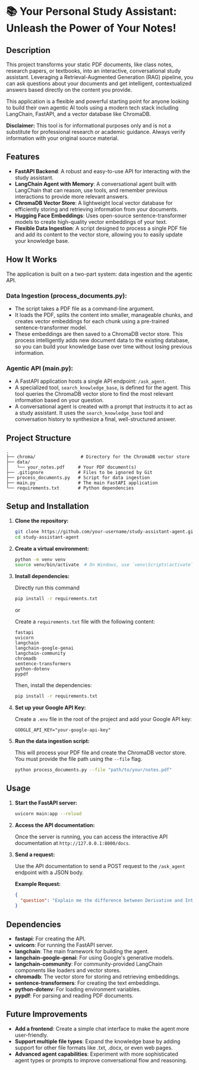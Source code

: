 # 📚 Your Personal Study Assistant: Unleash the Power of Your Notes!

## Description

This project transforms your static PDF documents, like class notes, research papers, or textbooks, into an interactive, conversational study assistant. Leveraging a Retrieval-Augmented Generation (RAG) pipeline, you can ask questions about your documents and get intelligent, contextualized answers based directly on the content you provide.

This application is a flexible and powerful starting point for anyone looking to build their own agentic AI tools using a modern tech stack including LangChain, FastAPI, and a vector database like ChromaDB.

**Disclaimer:** This tool is for informational purposes only and is not a substitute for professional research or academic guidance. Always verify information with your original source material.

## Features

- **FastAPI Backend**: A robust and easy-to-use API for interacting with the study assistant.
- **LangChain Agent with Memory**: A conversational agent built with LangChain that can reason, use tools, and remember previous interactions to provide more relevant answers.
- **ChromaDB Vector Store**: A lightweight local vector database for efficiently storing and retrieving information from your documents.
- **Hugging Face Embeddings**: Uses open-source sentence-transformer models to create high-quality vector embeddings of your text.
- **Flexible Data Ingestion**: A script designed to process a single PDF file and add its content to the vector store, allowing you to easily update your knowledge base.

## How It Works

The application is built on a two-part system: data ingestion and the agentic API.

### Data Ingestion (process_documents.py):
- The script takes a PDF file as a command-line argument.
- It loads the PDF, splits the content into smaller, manageable chunks, and creates vector embeddings for each chunk using a pre-trained sentence-transformer model.
- These embeddings are then saved to a ChromaDB vector store. This process intelligently adds new document data to the existing database, so you can build your knowledge base over time without losing previous information.

### Agentic API (main.py):
- A FastAPI application hosts a single API endpoint: `/ask_agent`.
- A specialized tool, `search_knowledge_base`, is defined for the agent. This tool queries the ChromaDB vector store to find the most relevant information based on your question.
- A conversational agent is created with a prompt that instructs it to act as a study assistant. It uses the `search_knowledge_base` tool and conversation history to synthesize a final, well-structured answer.

## Project Structure

```
.
├── chroma/                 # Directory for the ChromaDB vector store
├── data/
│   └── your_notes.pdf     # Your PDF document(s)
├── .gitignore             # Files to be ignored by Git
├── process_documents.py   # Script for data ingestion
├── main.py                # The main FastAPI application
└── requirements.txt       # Python dependencies
```

## Setup and Installation

1. **Clone the repository:**
   ```bash
   git clone https://github.com/your-username/study-assistant-agent.git
   cd study-assistant-agent
   ```

2. **Create a virtual environment:**
   ```bash
   python -m venv venv
   source venv/bin/activate  # On Windows, use `venv\Scripts\activate`
   ```

3. **Install dependencies:**

   Directly run this command
   ```bash
   pip install -r requirements.txt
   ```
   or
   
   Create a `requirements.txt` file with the following content:
   ```
   fastapi
   uvicorn
   langchain
   langchain-google-genai
   langchain-community
   chromadb
   sentence-transformers
   python-dotenv
   pypdf
   ```

   Then, install the dependencies:
   ```bash
   pip install -r requirements.txt
   ```

5. **Set up your Google API Key:**

   Create a `.env` file in the root of the project and add your Google API key:
   ```
   GOOGLE_API_KEY="your-google-api-key"
   ```

6. **Run the data ingestion script:**

   This will process your PDF file and create the ChromaDB vector store. You must provide the file path using the `--file` flag.
   ```bash
   python process_documents.py --file "path/to/your/notes.pdf"
   ```

## Usage

1. **Start the FastAPI server:**
   ```bash
   uvicorn main:app --reload
   ```

2. **Access the API documentation:**

   Once the server is running, you can access the interactive API documentation at `http://127.0.0.1:8000/docs`.

3. **Send a request:**

   Use the API documentation to send a POST request to the `/ask_agent` endpoint with a JSON body.

   **Example Request:**
   ```json
   {
     "question": "Explain me the difference between Derivative and Integration!"
   }
   ```

## Dependencies

- **fastapi**: For creating the API.
- **uvicorn**: For running the FastAPI server.
- **langchain**: The main framework for building the agent.
- **langchain-google-genai**: For using Google's generative models.
- **langchain-community**: For community-provided LangChain components like loaders and vector stores.
- **chromadb**: The vector store for storing and retrieving embeddings.
- **sentence-transformers**: For creating the text embeddings.
- **python-dotenv**: For loading environment variables.
- **pypdf**: For parsing and reading PDF documents.

## Future Improvements

- **Add a frontend**: Create a simple chat interface to make the agent more user-friendly.
- **Support multiple file types**: Expand the knowledge base by adding support for other file formats like .txt, .docx, or even web pages.
- **Advanced agent capabilities**: Experiment with more sophisticated agent types or prompts to improve conversational flow and reasoning.
